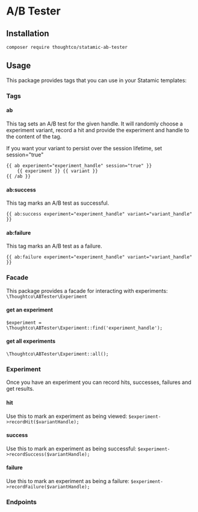# A/B Tester

## Installation

`composer require thoughtco/statamic-ab-tester`

## Usage

This package provides tags that you can use in your Statamic templates:


### Tags 

#### ab
This tag sets an A/B test for the given handle. It will randomly choose a experiment variant, record a hit and provide the experiment and handle to the content of the tag.

If you want your variant to persist over the session lifetime, set session="true"

```antlers
{{ ab experiment="experiment_handle" session="true" }}
    {{ experiment }} {{ variant }}
{{ /ab }}
```

#### ab:success
This tag marks an A/B test as successful.

```antlers
{{ ab:success experiment="experiment_handle" variant="variant_handle" }}
```

#### ab:failure
This tag marks an A/B test as a failure.

```antlers
{{ ab:failure experiment="experiment_handle" variant="variant_handle" }}
```


### Facade
This package provides a facade for interacting with experiments:
`\Thoughtco\ABTester\Experiment`

#### get an experiment
`$experiment = \Thoughtco\ABTester\Experiment::find('experiment_handle');`

#### get all experiments
`\Thoughtco\ABTester\Experiment::all();`


### Experiment
Once you have an experiment you can record hits, successes, failures and get results.

#### hit
Use this to mark an experiment as being viewed:
`$experiment->recordHit($variantHandle);`

#### success
Use this to mark an experiment as being successful:
`$experiment->recordSuccess($variantHandle);`

#### failure
Use this to mark an experiment as being a failure:
`$experiment->recordFailure($variantHandle);`



### Endpoints